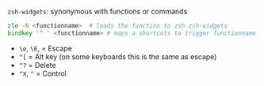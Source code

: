 `zsh-widgets`: synonymous with functions or commands
```zsh
zle -N <functionname>  # loads the function to zsh zsh-widgets 
bindkey '^ ' <functionname> # maps a shortcuts to trigger functionname
```

- `\e`, `\E`, = Escape
- `^[` = Alt key (on some keyboards this is the same as escape)
- `^?` = Delete
- `^X`, `^` = Control